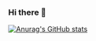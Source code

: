 ### Hi there 👋

[![Anurag's GitHub stats](https://github-readme-stats.vercel.app/api?marlemM=anuraghazra)](https://github.com/anuraghazra/github-readme-stats)

<!--
**marlemM/marlemM** is a ✨ _special_ ✨ repository because its `README.md` (this file) appears on your GitHub profile.

Here are some ideas to get you started:

- 🔭 I’m currently working on ...
- 🌱 I’m currently learning ...
- 👯 I’m looking to collaborate on ...
- 🤔 I’m looking for help with ...
- 💬 Ask me about ...
- 📫 How to reach me: ...
- 😄 Pronouns: ...
- ⚡ Fun fact: ...
-->

